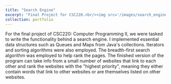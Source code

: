 ```yaml
---
title: "Search Engine"
excerpt: "Final Project for CSC220.<br/><img src='/images/search_engine.png'>"
collection: portfolio
---
```


For the final project of CSC220: Computer Programming II, we were tasked to write the functionality behind a search engine. I implemented essential data structures such as Queues and Maps from Java's collections. Iterators and sorting algorithms were also employed. The breadth-first search algorithm was employed to help rank the pages. The finished version of the program can take info from a small number of websites that link to each other and rank the websites with the "highest priority", meaning they either contain words that link to other websites or are themselves listed on other websites.